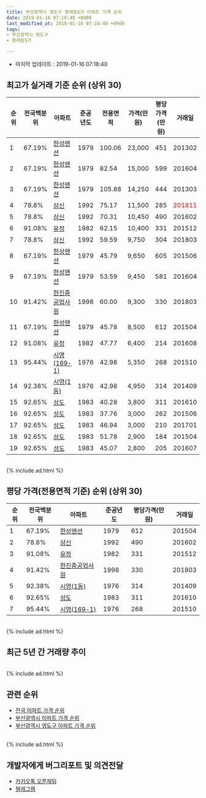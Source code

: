 ```yaml
---
title: 부산광역시 영도구 봉래동5가 아파트 가격 순위
date: 2019-01-16 07:18:40 +0900
last_modified_at: 2019-01-16 07:18:40 +0900
tags:
- 부산광역시 영도구
- 봉래동5가

---
```


* 마지막 업데이트 : 2019-01-16 07:18:40

## 최고가 실거래 기준 순위 (상위 30)


|순위|전국백분위|아파트|준공년도|전용면적|가격(만원)|평당가격(만원)|거래일|
|---|---|---|---|---|---|---|---|
|1|67.19%|[한성맨션](https://search.naver.com/search.naver?query=%EB%B6%80%EC%82%B0%EA%B4%91%EC%97%AD%EC%8B%9C+%EC%98%81%EB%8F%84%EA%B5%AC+%EB%B4%89%EB%9E%98%EB%8F%995%EA%B0%80+%ED%95%9C%EC%84%B1%EB%A7%A8%EC%85%98)|1979|100.06|23,000|451|201302|
|2|67.19%|[한성맨션](https://search.naver.com/search.naver?query=%EB%B6%80%EC%82%B0%EA%B4%91%EC%97%AD%EC%8B%9C+%EC%98%81%EB%8F%84%EA%B5%AC+%EB%B4%89%EB%9E%98%EB%8F%995%EA%B0%80+%ED%95%9C%EC%84%B1%EB%A7%A8%EC%85%98)|1979|82.54|15,000|599|201604|
|3|67.19%|[한성맨션](https://search.naver.com/search.naver?query=%EB%B6%80%EC%82%B0%EA%B4%91%EC%97%AD%EC%8B%9C+%EC%98%81%EB%8F%84%EA%B5%AC+%EB%B4%89%EB%9E%98%EB%8F%995%EA%B0%80+%ED%95%9C%EC%84%B1%EB%A7%A8%EC%85%98)|1979|105.88|14,250|444|201303|
|4|78.8%|[삼신](https://search.naver.com/search.naver?query=%EB%B6%80%EC%82%B0%EA%B4%91%EC%97%AD%EC%8B%9C+%EC%98%81%EB%8F%84%EA%B5%AC+%EB%B4%89%EB%9E%98%EB%8F%995%EA%B0%80+%EC%82%BC%EC%8B%A0)|1992|75.17|11,500|285|<span style="color:red">201811</span>|
|5|78.8%|[삼신](https://search.naver.com/search.naver?query=%EB%B6%80%EC%82%B0%EA%B4%91%EC%97%AD%EC%8B%9C+%EC%98%81%EB%8F%84%EA%B5%AC+%EB%B4%89%EB%9E%98%EB%8F%995%EA%B0%80+%EC%82%BC%EC%8B%A0)|1992|70.31|10,450|490|201602|
|6|91.08%|[유정](https://search.naver.com/search.naver?query=%EB%B6%80%EC%82%B0%EA%B4%91%EC%97%AD%EC%8B%9C+%EC%98%81%EB%8F%84%EA%B5%AC+%EB%B4%89%EB%9E%98%EB%8F%995%EA%B0%80+%EC%9C%A0%EC%A0%95)|1982|62.15|10,400|331|201512|
|7|78.8%|[삼신](https://search.naver.com/search.naver?query=%EB%B6%80%EC%82%B0%EA%B4%91%EC%97%AD%EC%8B%9C+%EC%98%81%EB%8F%84%EA%B5%AC+%EB%B4%89%EB%9E%98%EB%8F%995%EA%B0%80+%EC%82%BC%EC%8B%A0)|1992|59.59|9,750|304|201803|
|8|67.19%|[한성맨션](https://search.naver.com/search.naver?query=%EB%B6%80%EC%82%B0%EA%B4%91%EC%97%AD%EC%8B%9C+%EC%98%81%EB%8F%84%EA%B5%AC+%EB%B4%89%EB%9E%98%EB%8F%995%EA%B0%80+%ED%95%9C%EC%84%B1%EB%A7%A8%EC%85%98)|1979|45.79|9,650|605|201506|
|9|67.19%|[한성맨션](https://search.naver.com/search.naver?query=%EB%B6%80%EC%82%B0%EA%B4%91%EC%97%AD%EC%8B%9C+%EC%98%81%EB%8F%84%EA%B5%AC+%EB%B4%89%EB%9E%98%EB%8F%995%EA%B0%80+%ED%95%9C%EC%84%B1%EB%A7%A8%EC%85%98)|1979|53.59|9,450|581|201604|
|10|91.42%|[한진중공업사원](https://search.naver.com/search.naver?query=%EB%B6%80%EC%82%B0%EA%B4%91%EC%97%AD%EC%8B%9C+%EC%98%81%EB%8F%84%EA%B5%AC+%EB%B4%89%EB%9E%98%EB%8F%995%EA%B0%80+%ED%95%9C%EC%A7%84%EC%A4%91%EA%B3%B5%EC%97%85%EC%82%AC%EC%9B%90)|1998|60.00|9,300|330|201803|
|11|67.19%|[한성맨션](https://search.naver.com/search.naver?query=%EB%B6%80%EC%82%B0%EA%B4%91%EC%97%AD%EC%8B%9C+%EC%98%81%EB%8F%84%EA%B5%AC+%EB%B4%89%EB%9E%98%EB%8F%995%EA%B0%80+%ED%95%9C%EC%84%B1%EB%A7%A8%EC%85%98)|1979|45.78|8,500|612|201504|
|12|91.08%|[유정](https://search.naver.com/search.naver?query=%EB%B6%80%EC%82%B0%EA%B4%91%EC%97%AD%EC%8B%9C+%EC%98%81%EB%8F%84%EA%B5%AC+%EB%B4%89%EB%9E%98%EB%8F%995%EA%B0%80+%EC%9C%A0%EC%A0%95)|1982|47.77|6,400|214|201608|
|13|95.44%|[시영(169-1)](https://search.naver.com/search.naver?query=%EB%B6%80%EC%82%B0%EA%B4%91%EC%97%AD%EC%8B%9C+%EC%98%81%EB%8F%84%EA%B5%AC+%EB%B4%89%EB%9E%98%EB%8F%995%EA%B0%80+%EC%8B%9C%EC%98%81%28169-1%29)|1976|42.98|5,350|268|201510|
|14|92.38%|[시영(1동)](https://search.naver.com/search.naver?query=%EB%B6%80%EC%82%B0%EA%B4%91%EC%97%AD%EC%8B%9C+%EC%98%81%EB%8F%84%EA%B5%AC+%EB%B4%89%EB%9E%98%EB%8F%995%EA%B0%80+%EC%8B%9C%EC%98%81%281%EB%8F%99%29)|1976|42.98|4,950|314|201409|
|15|92.65%|[성도](https://search.naver.com/search.naver?query=%EB%B6%80%EC%82%B0%EA%B4%91%EC%97%AD%EC%8B%9C+%EC%98%81%EB%8F%84%EA%B5%AC+%EB%B4%89%EB%9E%98%EB%8F%995%EA%B0%80+%EC%84%B1%EB%8F%84)|1983|40.28|3,800|311|201610|
|16|92.65%|[성도](https://search.naver.com/search.naver?query=%EB%B6%80%EC%82%B0%EA%B4%91%EC%97%AD%EC%8B%9C+%EC%98%81%EB%8F%84%EA%B5%AC+%EB%B4%89%EB%9E%98%EB%8F%995%EA%B0%80+%EC%84%B1%EB%8F%84)|1983|37.76|3,000|262|201506|
|17|92.65%|[성도](https://search.naver.com/search.naver?query=%EB%B6%80%EC%82%B0%EA%B4%91%EC%97%AD%EC%8B%9C+%EC%98%81%EB%8F%84%EA%B5%AC+%EB%B4%89%EB%9E%98%EB%8F%995%EA%B0%80+%EC%84%B1%EB%8F%84)|1983|46.94|3,000|210|201701|
|18|92.65%|[성도](https://search.naver.com/search.naver?query=%EB%B6%80%EC%82%B0%EA%B4%91%EC%97%AD%EC%8B%9C+%EC%98%81%EB%8F%84%EA%B5%AC+%EB%B4%89%EB%9E%98%EB%8F%995%EA%B0%80+%EC%84%B1%EB%8F%84)|1983|51.78|2,900|184|201504|
|19|92.65%|[성도](https://search.naver.com/search.naver?query=%EB%B6%80%EC%82%B0%EA%B4%91%EC%97%AD%EC%8B%9C+%EC%98%81%EB%8F%84%EA%B5%AC+%EB%B4%89%EB%9E%98%EB%8F%995%EA%B0%80+%EC%84%B1%EB%8F%84)|1983|45.07|2,800|205|201607|


<br>
{% include ad.html %}
<br>

## 평당 가격(전용면적 기준) 순위 (상위 30)


|순위|전국백분위|아파트|준공년도|평당가격(만원)|거래일|
|---|---|---|---|---|---|
|1|67.19%|[한성맨션](https://search.naver.com/search.naver?query=%EB%B6%80%EC%82%B0%EA%B4%91%EC%97%AD%EC%8B%9C+%EC%98%81%EB%8F%84%EA%B5%AC+%EB%B4%89%EB%9E%98%EB%8F%995%EA%B0%80+%ED%95%9C%EC%84%B1%EB%A7%A8%EC%85%98)|1979|612|201504|
|2|78.8%|[삼신](https://search.naver.com/search.naver?query=%EB%B6%80%EC%82%B0%EA%B4%91%EC%97%AD%EC%8B%9C+%EC%98%81%EB%8F%84%EA%B5%AC+%EB%B4%89%EB%9E%98%EB%8F%995%EA%B0%80+%EC%82%BC%EC%8B%A0)|1992|490|201602|
|3|91.08%|[유정](https://search.naver.com/search.naver?query=%EB%B6%80%EC%82%B0%EA%B4%91%EC%97%AD%EC%8B%9C+%EC%98%81%EB%8F%84%EA%B5%AC+%EB%B4%89%EB%9E%98%EB%8F%995%EA%B0%80+%EC%9C%A0%EC%A0%95)|1982|331|201512|
|4|91.42%|[한진중공업사원](https://search.naver.com/search.naver?query=%EB%B6%80%EC%82%B0%EA%B4%91%EC%97%AD%EC%8B%9C+%EC%98%81%EB%8F%84%EA%B5%AC+%EB%B4%89%EB%9E%98%EB%8F%995%EA%B0%80+%ED%95%9C%EC%A7%84%EC%A4%91%EA%B3%B5%EC%97%85%EC%82%AC%EC%9B%90)|1998|330|201803|
|5|92.38%|[시영(1동)](https://search.naver.com/search.naver?query=%EB%B6%80%EC%82%B0%EA%B4%91%EC%97%AD%EC%8B%9C+%EC%98%81%EB%8F%84%EA%B5%AC+%EB%B4%89%EB%9E%98%EB%8F%995%EA%B0%80+%EC%8B%9C%EC%98%81%281%EB%8F%99%29)|1976|314|201409|
|6|92.65%|[성도](https://search.naver.com/search.naver?query=%EB%B6%80%EC%82%B0%EA%B4%91%EC%97%AD%EC%8B%9C+%EC%98%81%EB%8F%84%EA%B5%AC+%EB%B4%89%EB%9E%98%EB%8F%995%EA%B0%80+%EC%84%B1%EB%8F%84)|1983|311|201610|
|7|95.44%|[시영(169-1)](https://search.naver.com/search.naver?query=%EB%B6%80%EC%82%B0%EA%B4%91%EC%97%AD%EC%8B%9C+%EC%98%81%EB%8F%84%EA%B5%AC+%EB%B4%89%EB%9E%98%EB%8F%995%EA%B0%80+%EC%8B%9C%EC%98%81%28169-1%29)|1976|268|201510|


<br>
{% include ad.html %}
<br>

## 최근 5년 간 거래량 추이


<div style="width:100%;">
    <canvas id="deal_progress" height="250"></canvas>
</div>

<script>
new Chart(document.getElementById("deal_progress"), {
    type: 'line',
    data: {
        labels: ['201401','201402','201403','201404','201405','201406','201407','201408','201409','201410','201411','201412','201501','201502','201503','201504','201505','201506','201507','201508','201509','201510','201511','201512','201601','201602','201603','201604','201605','201606','201607','201608','201609','201610','201611','201612','201701','201702','201703','201704','201705','201706','201707','201708','201709','201710','201711','201712','201801','201802','201803','201804','201805','201806','201807','201808','201809','201810','201811','201812','201901'],
        datasets: [{
            label: '실거래 수',
            pointRadius: 1,
            data: [2, 2, 3, 0, 0, 2, 1, 0, 1, 3, 2, 1, 0, 0, 2, 9, 2, 5, 1, 1, 0, 2, 0, 2, 1, 2, 2, 3, 1, 1, 1, 4, 1, 2, 1, 0, 3, 1, 1, 0, 0, 19, 4, 5, 3, 2, 1, 0, 0, 2, 9, 0, 1, 2, 5, 2, 0, 4, 2, 0, 0],
            borderColor: "rgba(255, 201, 14, 1)",
            backgroundColor: "rgba(255, 201, 14, 0.5)",
            fill: true,
        }]
    },
    options: {
        responsive: true,
        title: {
            display: true,
            text: '5년간 거래량 추이'
        },
        tooltips: {
            mode: 'index',
            intersect: false,
        },
        hover: {
            mode: 'nearest',
            intersect: true
        },
        scales: {
            xAxes: [{
                display: true,
                scaleLabel: {
                    display: true,
                    labelString: '년/월'
                }
            }],
            yAxes: [{
                display: true,
                ticks: {
                    suggestedMin: 0,
                },
                scaleLabel: {
                    display: true,
                    labelString: '실거래 수'
                }
            }]
        }
    }
});

</script>


<br>
{% include ad.html %}
<br>

## 관련 순위

- [전국 아파트 가격 순위](https://inasie.github.io/apt-ranking/전국)
- [부산광역시 아파트 가격 순위](https://inasie.github.io/apt-ranking/부산광역시)
- [부산광역시 영도구 아파트 가격 순위](https://inasie.github.io/apt-ranking/부산광역시-영도구)


<br>
{% include ad.html %}
<br>

## 개발자에게 버그리포트 및 의견전달

- [카카오톡 오픈채팅](https://open.kakao.com/o/gLJUAP4)
- [텔레그램](https://t.me/inasie)

